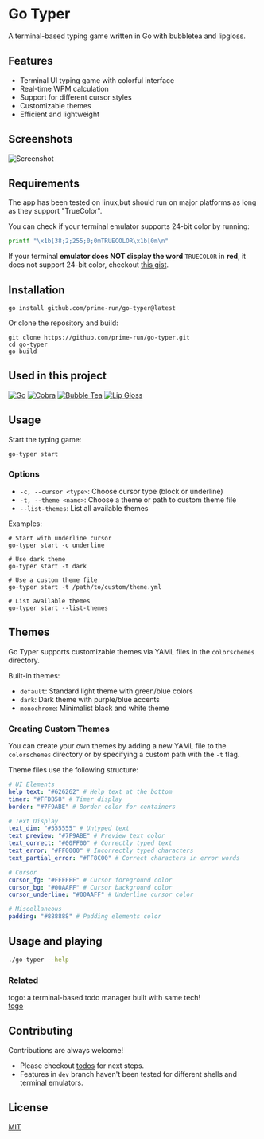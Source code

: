 # Go Typer

A terminal-based typing game written in Go with bubbletea and lipgloss.

## Features

- Terminal UI typing game with colorful interface
- Real-time WPM calculation
- Support for different cursor styles
- Customizable themes
- Efficient and lightweight

## Screenshots

![Screenshot](https://github.com/user-attachments/assets/5ac1ed81-da75-4222-8bcd-83b96497cb37)

## Requirements

The app has been tested on linux,but should run on major platforms as long as they support "TrueColor".

You can check if your terminal emulator supports 24-bit color by running:

```bash
printf "\x1b[38;2;255;0;0mTRUECOLOR\x1b[0m\n"
```

If your terminal **emulator does NOT display the word** `TRUECOLOR` in **red**, it does not support 24-bit color, checkout [this gist](https://gist.github.com/weimeng23/60b51b30eb758bd7a2a648436da1e562).

## Installation

```
go install github.com/prime-run/go-typer@latest
```

Or clone the repository and build:

```
git clone https://github.com/prime-run/go-typer.git
cd go-typer
go build
```

## Used in this project

[![Go](https://img.shields.io/badge/Go-00ADD8?style=flat-square&logo=go&logoColor=white)](https://go.dev/) [![Cobra](https://img.shields.io/badge/Cobra-00ADD8?style=flat-square&logo=go&logoColor=white)](https://github.com/spf13/cobra) [![Bubble Tea](https://img.shields.io/badge/Bubble%20Tea-FF75B7?style=flat-square&logo=go&logoColor=white)](https://github.com/charmbracelet/bubbletea) [![Lip Gloss](https://img.shields.io/badge/Lip%20Gloss-FFABE7?style=flat-square&logo=go&logoColor=white)](https://github.com/charmbracelet/lipgloss)

## Usage

Start the typing game:

```
go-typer start
```

### Options

- `-c, --cursor <type>`: Choose cursor type (block or underline)
- `-t, --theme <name>`: Choose a theme or path to custom theme file
- `--list-themes`: List all available themes

Examples:

```
# Start with underline cursor
go-typer start -c underline

# Use dark theme
go-typer start -t dark

# Use a custom theme file
go-typer start -t /path/to/custom/theme.yml

# List available themes
go-typer start --list-themes
```

## Themes

Go Typer supports customizable themes via YAML files in the `colorschemes` directory.

Built-in themes:

- `default`: Standard light theme with green/blue colors
- `dark`: Dark theme with purple/blue accents
- `monochrome`: Minimalist black and white theme

### Creating Custom Themes

You can create your own themes by adding a new YAML file to the `colorschemes` directory or by specifying a custom path with the `-t` flag.

Theme files use the following structure:

```yaml
# UI Elements
help_text: "#626262" # Help text at the bottom
timer: "#FFDB58" # Timer display
border: "#7F9ABE" # Border color for containers

# Text Display
text_dim: "#555555" # Untyped text
text_preview: "#7F9ABE" # Preview text color
text_correct: "#00FF00" # Correctly typed text
text_error: "#FF0000" # Incorrectly typed characters
text_partial_error: "#FF8C00" # Correct characters in error words

# Cursor
cursor_fg: "#FFFFFF" # Cursor foreground color
cursor_bg: "#00AAFF" # Cursor background color
cursor_underline: "#00AAFF" # Underline cursor color

# Miscellaneous
padding: "#888888" # Padding elements color
```

## Usage and playing

```bash
./go-typer --help
```

### Related

togo: a terminal-based todo manager built with same tech!  
[togo](https://github.com/prime-run/togo)

## Contributing

Contributions are always welcome!

- Please checkout [todos](todos.md) for next steps.
- Features in `dev` branch haven't been tested for different shells and terminal emulators.

## License

[MIT](LICENSE)

